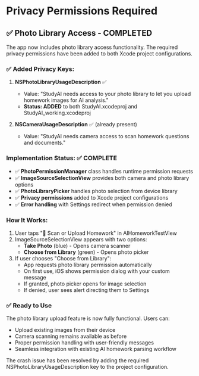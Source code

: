 # Privacy Permissions Required

## ✅ Photo Library Access - COMPLETED

The app now includes photo library access functionality. The required privacy permissions have been added to both Xcode project configurations.

### ✅ Added Privacy Keys:

1. **NSPhotoLibraryUsageDescription** ✅
   - Value: "StudyAI needs access to your photo library to let you upload homework images for AI analysis."
   - **Status: ADDED** to both StudyAI.xcodeproj and StudyAI_working.xcodeproj

2. **NSCameraUsageDescription** ✅ (already present)
   - Value: "StudyAI needs camera access to scan homework questions and documents."

### Implementation Status: ✅ COMPLETE

- ✅ **PhotoPermissionManager** class handles runtime permission requests
- ✅ **ImageSourceSelectionView** provides both camera and photo library options  
- ✅ **PhotoLibraryPicker** handles photo selection from device library
- ✅ **Privacy permissions** added to Xcode project configurations
- ✅ **Error handling** with Settings redirect when permission denied

### How It Works:

1. User taps "📸 Scan or Upload Homework" in AIHomeworkTestView
2. ImageSourceSelectionView appears with two options:
   - **Take Photo** (blue) - Opens camera scanner
   - **Choose from Library** (green) - Opens photo picker
3. If user chooses "Choose from Library":
   - App requests photo library permission automatically
   - On first use, iOS shows permission dialog with your custom message
   - If granted, photo picker opens for image selection
   - If denied, user sees alert directing them to Settings

### ✅ Ready to Use

The photo library upload feature is now fully functional. Users can:
- Upload existing images from their device
- Camera scanning remains available as before
- Proper permission handling with user-friendly messages
- Seamless integration with existing AI homework parsing workflow

The crash issue has been resolved by adding the required NSPhotoLibraryUsageDescription key to the project configuration.